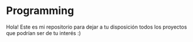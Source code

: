 # Programming

Hola! Este es mi repositorio para dejar a tu disposición todos los proyectos que podrían ser de tu interés :)
